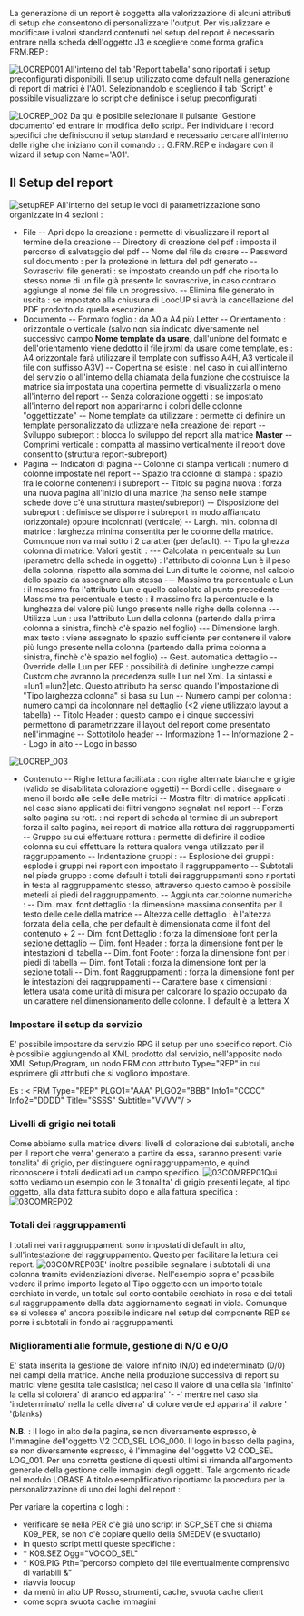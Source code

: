 La generazione di un report è soggetta alla valorizzazione di alcuni attributi di setup che consentono di personalizzare l'output.
Per visualizzare e modificare i valori standard contenuti nel setup del report è necessario entrare nella scheda dell'oggetto J3 e scegliere come forma grafica FRM.REP : 

![LOCREP001](http://doc.smeup.com/immagini/LOCREP_STP/LOCREP001.png)
All'interno del tab 'Report tabella' sono riportati i setup preconfigurati disponibili. Il setup utilizzato come default nella generazione di report di matrici è l'A01. Selezionandolo e scegliendo il tab 'Script' è possibile visualizzare lo script che definisce i setup preconfigurati : 

![LOCREP_002](http://doc.smeup.com/immagini/LOCREP_STP/LOCREP_002.png)
Da qui è posibile selezionare il pulsante 'Gestione documento' ed entrare in modifica dello script. Per individuare i record specifici che definiscono il setup standard è necessario cercare all'interno delle righe che iniziano con il comando  :  : G.FRM.REP e indagare con il wizard il setup con Name='A01'.

## Il Setup del report

![setupREP](http://doc.smeup.com/immagini/LOCREP_STP/setupREP.png)
All'interno del setup le voci di parametrizzazione sono organizzate in 4 sezioni : 

- File
-- Apri dopo la creazione :  permette di visualizzare il report al termine della creazione
-- Directory di creazione del pdf :  imposta il percorso di salvataggio del pdf
-- Nome del file da creare
-- Password sul documento :  per la protezione in lettura del pdf generato
-- Sovrascrivi file generati :  se impostato creando un pdf che riporta lo stesso nome di un file già presente lo sovrascrive, in caso contrario aggiunge al nome del file un progressivo.
-- Elimina file generato in uscita :  se impostato alla chiusura di LoocUP si avrà la cancellazione del PDF prodotto da quella esecuzione.
- Documento
-- Formato foglio :  da A0 a A4 più Letter
-- Orientamento :  orizzontale o verticale (salvo non sia indicato diversamente nel successivo campo **Nome template da usare**, dall'unione del formato e dell'orientamento viene dedotto il file jrxml da usare come template, es :  A4 orizzontale farà utilizzare il template con suffisso A4H, A3 verticale il file con suffisso A3V)
-- Copertina se esiste :  nel caso in cui all'interno del servizio o all'interno della chiamata della funzione che costruisce la matrice sia impostata una copertina permette di visualizzarla o meno all'interno del report
-- Senza colorazione oggetti :  se impostato all'interno del report non appariranno i colori delle colonne "oggettizzate"
-- Nome template da utilizzare :  permette di definire un template personalizzato da utlizzare nella creazione del report
-- Sviluppo subreport :  blocca lo sviluppo del report alla matrice **Master**
-- Comprimi verticale :  compatta al massimo verticalmente il report dove consentito (struttura report-subreport)
- Pagina
-- Indicatori di pagina
-- Colonne di stampa verticali :  numero di colonne impostate nel report
-- Spazio tra colonne di stampa :  spazio fra le colonne contenenti i subreport
-- Titolo su pagina nuova :  forza una nuova pagina all'inizio di una matrice (ha senso nelle stampe schede dove c'è una struttura master/subreport)
-- Disposizione dei subreport :  definisce se disporre i subreport in modo affiancato (orizzontale) oppure incolonnati (verticale)
-- Largh. min. colonna di matrice :  larghezza minima consentita per le colonne della matrice. Comunque non va mai sotto i 2 caratteri(per default).
-- Tipo larghezza colonna di matrice. Valori gestiti : 
--- Calcolata in percentuale su Lun (parametro della scheda in oggetto) :  l'attributo di colonna Lun è il peso della colonna, rispetto alla somma dei Lun di tutte le colonne, nel calcolo dello spazio da assegnare alla stessa
--- Massimo tra percentuale e Lun :  il massimo fra l'attributo Lun e quello calcolato al punto precedente
--- Massimo tra percentuale e testo :  il massimo fra la percentuale e la lunghezza del valore più lungo presente nelle righe della colonna
--- Utilizza Lun :  usa l'attributo Lun della colonna (partendo dalla prima colonna a sinistra, finchè c'è spazio nel foglio)
--- Dimensione largh. max testo :  viene assegnato lo spazio sufficiente per contenere il valore più lungo presente nella colonna (partendo dalla prima colonna a sinistra, finchè c'è spazio nel foglio)
-- Gest. automatica dettaglio
-- Override delle Lun per REP :  possibilità di definire lunghezze campi Custom che avranno la precedenza sulle Lun nel Xml. La sintassi è <codice colonna1>=lun1|<codice colonna2>=lun2|etc. Questo attributo ha senso quando l'impostazione di "Tipo larghezza colonna" si basa su Lun
-- Numero campi per colonna :  numero campi da incolonnare nel dettaglio (<2 viene utilizzato layout a tabella)
-- Titolo Header :  questo campo e i cinque successivi permettono di parametrizzare il layout del report come presentato nell'immagine
-- Sottotitolo header
-- Informazione 1
-- Informazione 2
-- Logo in alto
-- Logo in basso


![LOCREP_003](http://doc.smeup.com/immagini/LOCREP_STP/LOCREP_003.png)

- Contenuto
-- Righe lettura facilitata :  con righe alternate bianche e grigie (valido se disabilitata colorazione oggetti)
-- Bordi celle :  disegnare o meno il bordo alle celle delle matrici
-- Mostra filtri di matrice applicati :  nel caso siano applicati dei filtri vengono segnalati nel report
-- Forza salto pagina su rott. :  nei report di scheda al termine di un subreport forza il salto pagina, nei report di matrice alla rottura dei raggruppamenti
-- Gruppo su cui effettuare rottura :  permette di definire il codice colonna su cui effettuare la rottura qualora venga utilizzato per il raggruppamento
-- Indentazione gruppi : 
-- Esplosione dei gruppi :  esplode i gruppi nei report con impostato il raggruppamento
-- Subtotali nel piede gruppo :  come default i totali dei raggruppamenti sono riportati in testa al raggruppamento stesso, attraverso questo campo è possibile meterli ai piedi del raggruppamento.
-- Aggiunta car.colonne numeriche : 
-- Dim. max. font dettaglio :  la dimensione massima consentita per il testo delle celle della matrice
-- Altezza celle dettaglio :  è l'altezza forzata della cella, che per default è dimensionata come il font del contenuto + 2
-- Dim. font Dettaglio :  forza la dimensione font per la sezione dettaglio
-- Dim. font Header :  forza la dimensione font per le intestazioni di tabella
-- Dim. font Footer :  forza la dimensione font per i piedi di tabella
-- Dim. font Totali :  forza la dimensione font per la sezione totali
-- Dim. font Raggruppamenti :  forza la dimensione font per le intestazioni dei raggruppamenti
-- Carattere base x dimensioni :  lettera usata come unità di misura per calcorare lo spazio occupato da un carattere nel dimensionamento delle colonne. Il default è la lettera X


### Impostare il setup da servizio
E' possibile impostare da servizio RPG il setup per uno specifico report.
Ciò è possibile aggiungendo al XML prodotto dal servizio, nell'apposito nodo XML Setup/Program, un nodo FRM con attributo Type="REP" in cui esprimere gli attributi che si vogliono impostare.

Es :  < FRM Type="REP" PLGO1="AAA" PLGO2="BBB" Info1="CCCC" Info2="DDDD" Title="SSSS" Subtitle="VVVV"/ >


### Livelli di grigio nei totali
Come abbiamo sulla matrice diversi livelli di colorazione dei subtotali, anche per il report che verra' generato a partire da essa, saranno presenti varie tonalita' di grigio, per distinguere ogni raggruppamento, e quindi riconoscere i totali dedicati ad un campo specifico.
![03COMREP01](http://doc.smeup.com/immagini/LOCREP_STP/03COMREP01.png)Qui sotto vediamo un esempio con le 3 tonalita' di grigio presenti legate, al tipo oggetto, alla data fattura subito dopo e alla fattura specifica : 
![03COMREP02](http://doc.smeup.com/immagini/LOCREP_STP/03COMREP02.png)
### Totali dei raggruppamenti
I totali nei vari raggruppamenti sono impostati di default in alto, sull'intestazione del raggruppamento. Questo per facilitare la lettura dei report.
![03COMREP03](http://doc.smeup.com/immagini/LOCREP_STP/03COMREP03.png)E' inoltre possibile segnalare i subtotali di una colonna tramite evidenziazioni diverse. Nell'esempio sopra e' possibile vedere il primo importo legato al Tipo oggetto con un importo totale cerchiato in verde, un totale sul conto contabile cerchiato in rosa e dei totali sul raggruppamento della data aggiornamento segnati in viola. Comunque se si volesse e' ancora possibile indicare nel setup del componente REP se porre i subtotali in fondo ai raggruppamenti.

### Miglioramenti alle formule, gestione di N/0 e 0/0
E' stata inserita la gestione del valore infinito (N/0) ed indeterminato (0/0) nei campi della matrice. Anche nella produzione successiva di report su matrici viene gestita tale casistica; nel caso il valore di una cella sia 'infinito' la cella si colorera' di arancio ed apparira' '- -' mentre nel caso sia 'indeterminato' nella la cella diverra' di colore verde ed apparira' il valore ' '(blanks)

**N.B.** :  Il logo in alto della pagina, se non diversamente espresso, è l'immagine dell'oggetto V2 COD_SEL LOG_000. Il logo in basso della pagina, se non diversamente espresso, è l'immagine dell'oggetto V2 COD_SEL LOG_001. Per una corretta gestione di questi ultimi si rimanda all'argomento generale della gestione delle immagini degli oggetti. Tale argomento ricade nel modulo LOBASE
A titolo esemplificativo riportiamo la procedura per la personalizzazione di uno dei loghi del report : 

Per variare la copertina o loghi : 
-  verificare se nella PER c'è già uno script in SCP_SET che si chiama K09_PER, se non c'è copiare quello della SMEDEV (e svuotarlo)
-  in questo script metti queste specifiche : 
- \* K09.SEZ Ogg="VOCOD_SEL"
- \* K09.PIG Pth="percorso completo del file eventualmente comprensivo di variabili &"
-  riavvia loocup
-  da menù in alto UP Rosso, strumenti, cache, svuota cache client
-  come sopra svuota cache immagini
